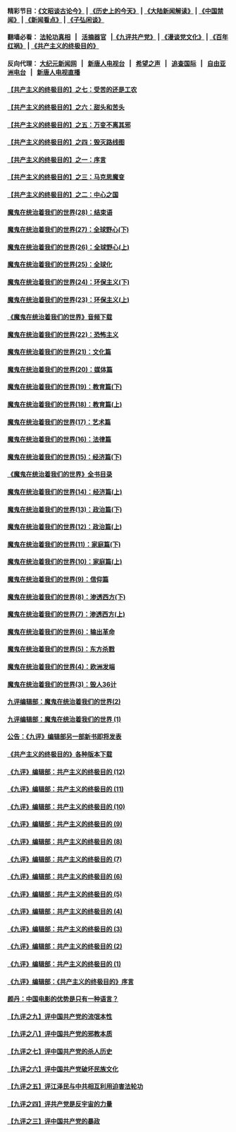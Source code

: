 #### 精彩节目：[《文昭谈古论今》](http://149.28.20.200/wenzhao) | [《历史上的今天》](http://149.28.20.200/today-in-history) | [《大陆新闻解读》](http://149.28.20.200/ntdtv-comedy) | [《中国禁闻》](http://149.28.20.200/ntdtv-news) | [《新闻看点》](http://149.28.20.200/news-insight) | [《子弘闲谈》](http://149.28.20.200/zihongxiantan/) 

 #### 翻墙必看： [法轮功真相](http://149.28.20.200:10000/videos/truth.html) &nbsp;&nbsp;|&nbsp;&nbsp; [活摘器官](http://149.28.20.200:10000/videos/res/Organs/) &nbsp;&nbsp;|[《九评共产党》](http://149.28.20.200:10000/videos/jiuping) | [《漫谈党文化》](http://149.28.20.200:10000/videos/mtdwh) | [《百年红祸》](http://149.28.20.200:10000/videos/bnhh) | [《共产主义的终极目的》](http://149.28.20.200:10000/videos/res/zjmd) 

 #### 反向代理： [大纪元新闻网](http://149.28.20.200:10080/) &nbsp;&nbsp;|&nbsp;&nbsp; [新唐人电视台](http://149.28.20.200:8000/) &nbsp;&nbsp;|&nbsp;&nbsp; [希望之声](http://149.28.20.200:8200/) &nbsp;&nbsp;|&nbsp;&nbsp; [追查国际](http://149.28.20.200:10010/) &nbsp;&nbsp;|&nbsp;&nbsp; [自由亚洲电台](http://149.28.20.200:9800/) &nbsp;&nbsp;|&nbsp;&nbsp; [新唐人电视直播](http://149.28.20.200/) 

#### [【共产主义的终极目的】之七：受苦的还是工农](../pages/nsc422/n11101809.md?t=03111020) 

#### [【共产主义的终极目的】之六：甜头和苦头](../pages/nsc422/n11096971.md?t=03111020) 

#### [【共产主义的终极目的】之五：万变不离其邪](../pages/nsc422/n11091285.md?t=03111020) 

#### [【共产主义的终极目的】之四：毁灭路线图](../pages/nsc422/n11086284.md?t=03111020) 

#### [【共产主义的终极目的】之一：序言](../pages/nsc422/n11086077.md?t=03111020) 

#### [【共产主义的终极目的】之三：马克思魔变](../pages/nsc422/n11061941.md?t=03111020) 

#### [【共产主义的终极目的】之二：中心之国](../pages/nsc422/n11047728.md?t=03111020) 

#### [魔鬼在统治着我们的世界(28)：结束语](../pages/nsc422/n10936246.md?t=03111020) 

#### [魔鬼在统治着我们的世界(27)：全球野心(下)](../pages/nsc422/n10928319.md?t=03111020) 

#### [魔鬼在统治着我们的世界(26)：全球野心(上)](../pages/nsc422/n10900318.md?t=03111020) 

#### [魔鬼在统治着我们的世界(25)：全球化](../pages/nsc422/n10788205.md?t=03111020) 

#### [魔鬼在统治着我们的世界(24)：环保主义(下)](../pages/nsc422/n10695307.md?t=03111020) 

#### [魔鬼在统治着我们的世界(23)：环保主义(上)](../pages/nsc422/n10688613.md?t=03111020) 

#### [《魔鬼在统治着我们的世界》音频下载](../pages/nsc422/n10635553.md?t=03111020) 

#### [魔鬼在统治着我们的世界(22)：恐怖主义](../pages/nsc422/n10614727.md?t=03111020) 

#### [魔鬼在统治着我们的世界(21)：文化篇](../pages/nsc422/n10597706.md?t=03111020) 

#### [魔鬼在统治着我们的世界(20)：媒体篇](../pages/nsc422/n10586579.md?t=03111020) 

#### [魔鬼在统治着我们的世界(19)：教育篇(下)](../pages/nsc422/n10564808.md?t=03111020) 

#### [魔鬼在统治着我们的世界(18)：教育篇(上)](../pages/nsc422/n10526970.md?t=03111020) 

#### [魔鬼在统治着我们的世界(17)：艺术篇](../pages/nsc422/n10499093.md?t=03111020) 

#### [魔鬼在统治着我们的世界(16)：法律篇](../pages/nsc422/n10485969.md?t=03111020) 

#### [魔鬼在统治着我们的世界(15)：经济篇(下)](../pages/nsc422/n10469975.md?t=03111020) 

#### [《魔鬼在统治着我们的世界》全书目录](../pages/nsc422/n10464261.md?t=03111020) 

#### [魔鬼在统治着我们的世界(14)：经济篇(上)](../pages/nsc422/n10457370.md?t=03111020) 

#### [魔鬼在统治着我们的世界(13)：政治篇(下)](../pages/nsc422/n10448270.md?t=03111020) 

#### [魔鬼在统治着我们的世界(12)：政治篇(上)](../pages/nsc422/n10444576.md?t=03111020) 

#### [魔鬼在统治着我们的世界(11)：家庭篇(下)](../pages/nsc422/n10440961.md?t=03111020) 

#### [魔鬼在统治着我们的世界(10)：家庭篇(上)](../pages/nsc422/n10435448.md?t=03111020) 

#### [魔鬼在统治着我们的世界(9)：信仰篇](../pages/nsc422/n10432159.md?t=03111020) 

#### [魔鬼在统治着我们的世界(8)：渗透西方(下)](../pages/nsc422/n10429603.md?t=03111020) 

#### [魔鬼在统治着我们的世界(7)：渗透西方(上)](../pages/nsc422/n10426013.md?t=03111020) 

#### [魔鬼在统治着我们的世界(6)：输出革命](../pages/nsc422/n10421536.md?t=03111020) 

#### [魔鬼在统治着我们的世界(5)：东方杀戮](../pages/nsc422/n10417707.md?t=03111020) 

#### [魔鬼在统治着我们的世界(4)：欧洲发端](../pages/nsc422/n10414890.md?t=03111020) 

#### [魔鬼在统治着我们的世界(3)：毁人36计](../pages/nsc422/n10411583.md?t=03111020) 

#### [九评编辑部：魔鬼在统治着我们的世界(2)](../pages/nsc422/n10410036.md?t=03111020) 

#### [九评编辑部：魔鬼在统治着我们的世界 (1)](../pages/nsc422/n10406825.md?t=03111020) 

#### [公告：《九评》编辑部另一部新书即将发表](../pages/nsc422/n10405104.md?t=03111020) 

#### [《共产主义的终极目的》各种版本下载](../pages/nsc422/n10022138.md?t=03111020) 

#### [《九评》编辑部：共产主义的终极目的 (12)](../pages/nsc422/n9933272.md?t=03111020) 

#### [《九评》编辑部：共产主义的终极目的 (11)](../pages/nsc422/n9924973.md?t=03111020) 

#### [《九评》编辑部：共产主义的终极目的 (10)](../pages/nsc422/n9920883.md?t=03111020) 

#### [《九评》编辑部：共产主义的终极目的 (9)](../pages/nsc422/n9916363.md?t=03111020) 

#### [《九评》编辑部：共产主义的终极目的 (8)](../pages/nsc422/n9912488.md?t=03111020) 

#### [《九评》编辑部：共产主义的终极目的 (7)](../pages/nsc422/n9901176.md?t=03111020) 

#### [《九评》编辑部：共产主义的终极目的 (6)](../pages/nsc422/n9899359.md?t=03111020) 

#### [《九评》编辑部：共产主义的终极目的 (5)](../pages/nsc422/n9893174.md?t=03111020) 

#### [《九评》编辑部：共产主义的终极目的 (4)](../pages/nsc422/n9891246.md?t=03111020) 

#### [《九评》编辑部：共产主义的终极目的 (3)](../pages/nsc422/n9879879.md?t=03111020) 

#### [《九评》编辑部：共产主义的终极目的 (2)](../pages/nsc422/n9876205.md?t=03111020) 

#### [《九评》编辑部：共产主义的终极目的 (1)](../pages/nsc422/n9865857.md?t=03111020) 

#### [《九评》编辑部：《共产主义的终极目的》序言](../pages/nsc422/n9862666.md?t=03111020) 

#### [颜丹：中国电影的优势是只有一种语言？](../pages/nsc422/n9583062.md?t=03111020) 

#### [【九评之九】评中国共产党的流氓本性](../pages/nsc422/n737542.md?t=03111020) 

#### [【九评之八】评中国共产党的邪教本质](../pages/nsc422/n735942.md?t=03111020) 

#### [【九评之七】评中国共产党的杀人历史](../pages/nsc422/n733806.md?t=03111020) 

#### [【九评之六】评中国共产党破坏民族文化](../pages/nsc422/n731667.md?t=03111020) 

#### [【九评之五】评江泽民与中共相互利用迫害法轮功](../pages/nsc422/n730058.md?t=03111020) 

#### [【九评之四】评共产党是反宇宙的力量](../pages/nsc422/n727814.md?t=03111020) 

#### [【九评之三】评中国共产党的暴政](../pages/nsc422/n725597.md?t=03111020) 

